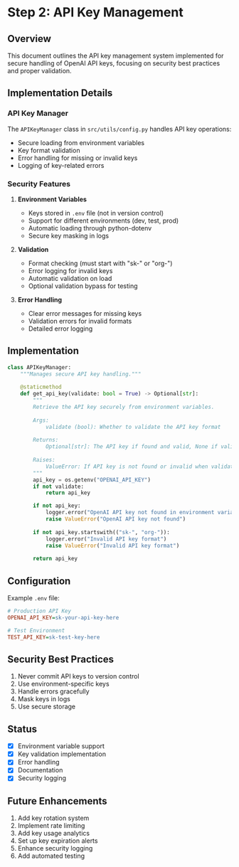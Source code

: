 # Step 2: API Key Management

## Overview
This document outlines the API key management system implemented for secure handling of OpenAI API keys, focusing on security best practices and proper validation.

## Implementation Details

### API Key Manager
The `APIKeyManager` class in `src/utils/config.py` handles API key operations:
- Secure loading from environment variables
- Key format validation
- Error handling for missing or invalid keys
- Logging of key-related errors

### Security Features
1. **Environment Variables**
   - Keys stored in `.env` file (not in version control)
   - Support for different environments (dev, test, prod)
   - Automatic loading through python-dotenv
   - Secure key masking in logs

2. **Validation**
   - Format checking (must start with "sk-" or "org-")
   - Error logging for invalid keys
   - Automatic validation on load
   - Optional validation bypass for testing

3. **Error Handling**
   - Clear error messages for missing keys
   - Validation errors for invalid formats
   - Detailed error logging

## Implementation
```python
class APIKeyManager:
    """Manages secure API key handling."""
    
    @staticmethod
    def get_api_key(validate: bool = True) -> Optional[str]:
        """
        Retrieve the API key securely from environment variables.
        
        Args:
            validate (bool): Whether to validate the API key format
            
        Returns:
            Optional[str]: The API key if found and valid, None if validation is disabled
            
        Raises:
            ValueError: If API key is not found or invalid when validation is enabled
        """
        api_key = os.getenv("OPENAI_API_KEY")
        if not validate:
            return api_key

        if not api_key:
            logger.error("OpenAI API key not found in environment variables")
            raise ValueError("OpenAI API key not found")
        
        if not api_key.startswith(("sk-", "org-")):
            logger.error("Invalid API key format")
            raise ValueError("Invalid API key format")
            
        return api_key
```

## Configuration
Example `.env` file:
```ini
# Production API Key
OPENAI_API_KEY=sk-your-api-key-here

# Test Environment
TEST_API_KEY=sk-test-key-here
```

## Security Best Practices
1. Never commit API keys to version control
2. Use environment-specific keys
3. Handle errors gracefully
4. Mask keys in logs
5. Use secure storage

## Status
- [x] Environment variable support
- [x] Key validation implementation
- [x] Error handling
- [x] Documentation
- [x] Security logging

## Future Enhancements
1. Add key rotation system
2. Implement rate limiting
3. Add key usage analytics
4. Set up key expiration alerts
5. Enhance security logging
6. Add automated testing 